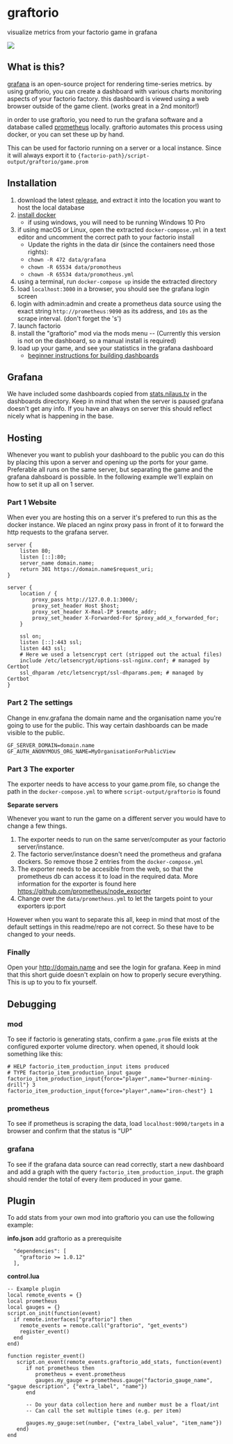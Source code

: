# graftorio

visualize metrics from your factorio game in grafana

![](https://mods-data.factorio.com/assets/89653f5de75cdb227b5140805d632faf41459eee.png)

## What is this?

[grafana](https://grafana.com/) is an open-source project for rendering time-series metrics. by using graftorio, you can create a dashboard with various charts monitoring aspects of your factorio factory. this dashboard is viewed using a web browser outside of the game client. (works great in a 2nd monitor!)

in order to use graftorio, you need to run the grafana software and a database called [prometheus](https://prometheus.io/) locally. graftorio automates this process using docker, or you can set these up by hand.

This can be used for factorio running on a server or a local instance. Since it will always export it to `{factorio-path}/script-output/graftorio/game.prom`

## Installation

1. download the latest [release](https://github.com/afex/graftorio/releases), and extract it into the location you want to host the local database
2. [install docker](https://docs.docker.com/install/)
   - if using windows, you will need to be running Windows 10 Pro
3. if using macOS or Linux, open the extracted `docker-compose.yml` in a text editor and uncomment the correct path to your factorio install
   - Update the rights in the data dir (since the containers need those rights):
   - `chown -R 472 data/grafana`
   - `chown -R 65534 data/promotheus`
   - `chown -R 65534 data/promotheus.yml`
4. using a terminal, run `docker-compose up` inside the extracted directory
5. load `localhost:3000` in a browser, you should see the grafana login screen
6. login with admin:admin and create a prometheus data source using the exact string `http://prometheus:9090` as its address, and `10s` as the scrape interval. (don't forget the 's')
7. launch factorio
8. install the "graftorio" mod via the mods menu -- (Currently this version is not on the dashboard, so a manual install is required)
9. load up your game, and see your statistics in the grafana dashboard
   - [beginner instructions for building dashboards](https://youtu.be/sKNZMtoSHN4)


## Grafana

We have included some dashboards copied from [stats.nilaus.tv](https://stats.nilaus.tv) in the dashboards directory.
Keep in mind that when the server is paused grafana doesn't get any info. If you have an always on server this should reflect nicely what is happening in the base.

## Hosting
Whenever you want to publish your dashboard to the public you can do this by placing this upon a server and opening up the ports for your game.
Preferable all runs on the same server, but separating the game and the grafana dahsboard is possible.
In the following example we'll explain on how to set it up all on 1 server.

### Part 1 Website
When ever you are hosting this on a server it's prefered to run this as the docker instance.
We placed an nginx proxy pass in front of it to forward the http requests to the grafana server.

```
server {
	listen 80;
	listen [::]:80;
	server_name domain.name;
	return 301 https://domain.name$request_uri;
}

server {
	location / {
		proxy_pass http://127.0.0.1:3000/;
		proxy_set_header Host $host;
		proxy_set_header X-Real-IP $remote_addr;
		proxy_set_header X-Forwarded-For $proxy_add_x_forwarded_for;
	}

    ssl on;
    listen [::]:443 ssl;
    listen 443 ssl;
    # Here we used a letsencrypt cert (stripped out the actual files)
    include /etc/letsencrypt/options-ssl-nginx.conf; # managed by Certbot
    ssl_dhparam /etc/letsencrypt/ssl-dhparams.pem; # managed by Certbot
}
```

### Part 2 The settings

Change in env.grafana the domain name and the organisation name you're going to use for the public.
This way certain dashboards can be made visible to the public.

```
GF_SERVER_DOMAIN=domain.name
GF_AUTH_ANONYMOUS_ORG_NAME=MyOrganisationForPublicView
```

### Part 3 The exporter
The exporter needs to have access to your game.prom file, so change the path in the `docker-compose.yml` to where `script-output/graftorio` is found

**Separate servers**

Whenever you want to run the game on a different server you would have to change a few things.

1. The exporter needs to run on the same server/computer as your factorio server/instance.
2. The factorio server/instance doesn't need the prometheus and grafana dockers. So remove those 2 entries from the `docker-compose.yml`
3. The exporter needs to be accesible from the web, so that the prometheus db can access it to load in the required data. More information for the exporter is found here https://github.com/prometheus/node_exporter
4. Change over the `data/prometheus.yml` to let the targets point to your exporters ip:port

However when you want to separate this all, keep in mind that most of the default settings in this readme/repo are not correct. So these have to be changed to your needs.

### Finally

Open your http://domain.name and see the login for grafana.
Keep in mind that this short guide doesn't explain on how to properly secure everything. This is up to you to fix yourself.

## Debugging

### mod

To see if factorio is generating stats, confirm a `game.prom` file exists at the configured exporter volume directory.  when opened, it should look something like this:

```
# HELP factorio_item_production_input items produced
# TYPE factorio_item_production_input gauge
factorio_item_production_input{force="player",name="burner-mining-drill"} 3
factorio_item_production_input{force="player",name="iron-chest"} 1
```

### prometheus

To see if prometheus is scraping the data, load `localhost:9090/targets` in a browser and confirm that the status is "UP"

### grafana

To see if the grafana data source can read correctly, start a new dashboard and add a graph with the query `factorio_item_production_input`. the graph should render the total of every item produced in your game.

## Plugin

To add stats from your own mod into graftorio you can use the following example:

**info.json**
add graftorio as a prerequisite
```
  "dependencies": [
    "graftorio >= 1.0.12"
  ],
```

**control.lua**

```
-- Example plugin
local remote_events = {}
local prometheus
local gauges = {}
script.on_init(function(event)
  if remote.interfaces["graftorio"] then
    remote_events = remote.call("graftorio", "get_events")
    register_event()
  end
end)

function register_event()
   script.on_event(remote_events.graftorio_add_stats, function(event)
      if not prometheus then
         prometheus = event.prometheus
         gauges.my_gauge = prometheus.gauge("factorio_gauge_name", "gague description", {"extra_label", "name"})
      end

      -- Do your data collection here and number must be a float/int
      -- Can call the set multiple times (e.g. per item)

      gauges.my_gauge:set(number, {"extra_label_value", "item_name"})
   end)
end
```